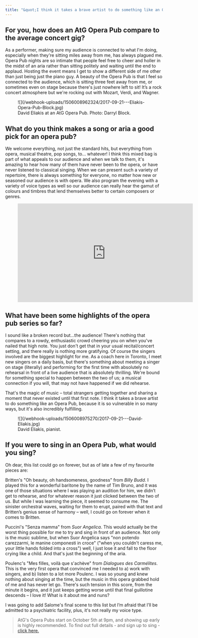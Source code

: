 ```yaml
---
title: "&quot;I think it takes a brave artist to do something like an Opera Pub.&quot;"
---
```


## For you, how does an AtG Opera Pub compare to the average concert gig?

As a performer, making sure my audience is connected to what I'm doing, especially when they're sitting miles away from me, has always plagued me. Opera Pub nights are so intimate that people feel free to cheer and holler in the midst of an aria rather than sitting politely and waiting until the end to applaud. Hosting the event means I get to show a different side of me other than just being just the piano guy. A beauty of the Opera Pub is that I feel so connected to the audience, which is sitting three feet away from me, or sometimes even on stage because there's just nowhere left to sit! It’s a rock concert atmosphere but we're rocking out with Mozart, Verdi, and Wagner.

<figure data-type="image">
![](/webhook-uploads/1506008962324/2017-09-21---Eliakis-Opera-Pub-Block.jpg)
<figcaption>David Eliakis at an AtG Opera Pub. Photo: Darryl Block.</figcaption>
</figure>

## What do you think makes a song or aria a good pick for an opera pub?

We welcome everything, not just the standard hits, but everything from opera, musical theatre, pop songs, to… whatever! I think this mixed bag is part of what appeals to our audience and when we talk to them, it's amazing to hear how many of them have never been to the opera, or have never listened to classical singing. When we can present such a variety of repertoire, there is always something for everyone, no matter how new or seasoned our audience is with opera. We also program the evening with a variety of voice types as well so our audience can really hear the gamut of colours and timbres that lend themselves better to certain composers or genres.

<figure data-type="video"><iframe src="https://www.facebook.com/plugins/video.php?href=https%3A%2F%2Fwww.facebook.com%2FAtGtheatre%2Fvideos%2F1872284982797936%2F&show_text=0&width=560" width="560" height="315" style="border:none;overflow:hidden" scrolling="no" frameborder="0" allowTransparency="true" allowFullScreen="true"></iframe>
</figure>

## What have been some highlights of the opera pub series so far?

I sound like a broken record but…the audience! There's nothing that compares to a rowdy, enthusiastic crowd cheering you on when you've nailed that high note. You just don't get that in your usual recital/concert setting, and there really is nothing more gratifying. Of course the singers involved are the biggest highlight for me. As a coach here in Toronto, I meet new singers on a daily basis, but there's something about meeting a singer on stage (literally) and performing for the first time with absolutely no rehearsal in front of a live audience that is absolutely thrilling. We're bound for something special to happen between the two of us; a musical connection if you will, that may not have happened if we did rehearse. 

That's the magic of music – total strangers getting together and sharing a moment that never existed until that first note. I think it takes a brave artist to do something like an Opera Pub, because it is so vulnerable in so many ways, but it's also incredibly fulfilling.

<figure data-type="image">
![](/webhook-uploads/1506008975270/2017-09-21---David-Eliakis.jpg)
<figcaption>David Eliakis, pianist.</figcaption>
</figure>

## If you were to sing in an Opera Pub, what would you sing?

Oh dear, this list could go on forever, but as of late a few of my favourite pieces are:

Britten's "Oh beauty, oh handsomeness, goodness" from *Billy Budd*. I played this for a wonderful baritone by the name of Tim Bruno, and it was one of those situations where I was playing an audition for him, we didn’t get to rehearse, and for whatever reason it just clicked between the two of us. But while I was learning the piece, it seemed to consume me. The sinister orchestral waves, waiting for them to erupt, paired with that text and Britten’s genius sense of harmony – well, I could go on forever when it comes to Britten.

Puccini's "Senza mamma" from *Suor Angelica*. This would actually be the worst thing possible for me to try and sing in front of an audience. Not only is the music sublime, but when Suor Angelica says "non potendo carezzarmi, le manine componesti in croce" ("when you couldn't caress me, your little hands folded into a cross") well, I just lose it and fall to the floor crying like a child. And that's just the beginning of the aria.

Poulenc's "Mes filles, voilà que s'achève" from *Dialogues des Carmélites*. This is the very first opera that convinced me I needed to a) work with singers, and b) listen to a lot more Poulenc. I was so young and knew nothing about singing at the time, but the music in this opera grabbed hold of me and has never let go. There's such tension in this score, from the minute it begins, and it just keeps getting worse until that final guillotine descends – I love it! What is it about me and nuns?

I was going to add Salome's final scene to this list but I’m afraid that I’ll be admitted to a psychiatric facility, plus, it's not really my voice type.

>AtG's Opera Pubs start on October 5th at 9pm, and showing up early is highly recommended. To find out full details - and sign up to sing - [click here.](http://againstthegraintheatre.com/opera-pub/)
